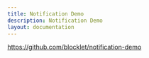```yaml
---
title: Notification Demo
description: Notification Demo
layout: documentation
---
```


https://github.com/blocklet/notification-demo
